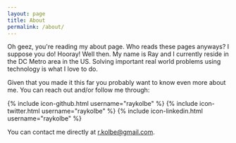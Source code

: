 ```yaml
---
layout: page
title: About
permalink: /about/
---
```


Oh geez, you're reading my about page. Who reads these pages anyways? I suppose you do! Hooray!
Well then. My name is Ray and I currently reside in the DC Metro area in the US.
Solving important real world problems using technology is what I love to do.

Given that you made it this far you probably want to know even more about me. You
can reach out and/or follow me through:

{% include icon-github.html username="raykolbe" %}
{% include icon-twitter.html username="raykolbe" %}
{% include icon-linkedin.html username="raykolbe" %}

You can contact me directly at r.kolbe@gmail.com.
